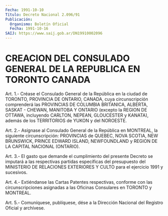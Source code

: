 ```yaml
---
Fecha: 1991-10-10
Título: Decreto Nacional 2.096/91
Publicación:
  Organismo: Boletín Oficial
  Fecha: 1991-10-16
SAIJ: https://www.saij.gob.ar/DN19910002096
---
```

# CREACION DEL CONSULADO GENERAL DE LA REPUBLICA EN TORONTO CANADA

<a id="1"></a>
Art.  1.-  Créase  el  Consulado General de la República en la ciudad de TORONTO, PROVINCIA DE ONTARIO, CANADA, cuya circunscripción comprenderá las  PROVINCIAS  DE COLUMBIA BRITANICA, ALBERTA, SASKAT - CHEWAN, MANITOBA Y ONTARIO (excepto  la REGION DE OTTAWA,  incluyendo  CARLTON, NEPEAN, GLOUCESTER y KANATA),  además de los TERRITORIOS de YUKON y del NOROESTE.

<a id="2"></a>
Art.  2.-  Asígnase  al  Consulado  General de la República en MONTREAL, la siguiente circunscripción: PROVINCIAS  de QUEBEC, NOVA SCOTIA, NEW BRUNSWICK, PRINCE EDWARD ISLAND, NEWFOUNDLAND  y REGION DE LA CAPITAL NACIONAL (ONTARIO).

<a id="3"></a>
Art.  3.-  El  gasto  que demande el cumplimiento del presente Decreto  se  imputará a las respectivas  partidas  específicas  del presupuesto del  MINISTERIO  DE  RELACIONES EXTERIORES Y CULTO para el ejercicio 1991 y sucesivos.

<a id="4"></a>
Art. 4.- Extiéndanse las Cartas Patentes respectivas, conforme con las  circunscripciones  asignadas  a las Oficinas Consulares en TORONTO y MONTREAL.

<a id="5"></a>
Art. 5.- Comuníquese, publíquese, dése a la Dirección Nacional del Registro Oficial y archívese.